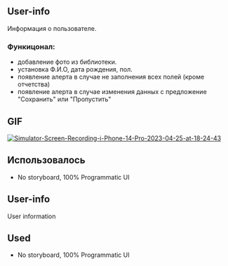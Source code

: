 ## User-info
Информация о пользователе.

### Функицонал:
- добавление фото из библиотеки.
- установка Ф.И.О, дата рождения, пол.
- появление алерта в случае не заполнения всех полей (кроме отчетства)
- появление алерта в случае изменения данных с предложение "Сохранить" или "Пропустить"

## GIF
<a href="https://ibb.co/X2yx3n8"><img src="https://i.ibb.co/r7b2cBs/Simulator-Screen-Recording-i-Phone-14-Pro-2023-04-25-at-18-24-43.gif" alt="Simulator-Screen-Recording-i-Phone-14-Pro-2023-04-25-at-18-24-43" border="0"></a>

## **Использовалось**
- No storyboard, 100% Programmatic UI

## User-info
User information

## **Used**
- No storyboard, 100% Programmatic UI
